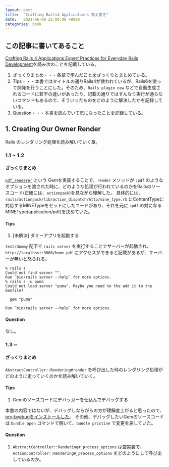 ```yaml
---
layout: post
title:  "Crafting Rails4 Applications 覚え書き"
date:   2021-06-09 22:00:00 +0900
categories: book
---
```


## この記事に書いてあること

[Crafting Rails 4 Applications Expert Practices for Everyday Rails Development](https://pragprog.com/titles/jvrails2/crafting-rails-4-applications/)を読み次のことを記載している。

1. ざっくりまとめ・・・各章で学んだことをざっくりとまとめている。
2. Tips・・・本書ではタイトルの通りRails4が使われているが、Rails6を使って開発を行うことにした。そのため、`Rails plugin new` などで自動生成されるコードに若干の違いがあったり、記載の通りではすんなり実行が通らないコマンドもあるので、そういったものをどのように解決したかを記録している。
3. Question・・・本書を読んでいて気になったことを記録している。

## 1. Creating Our Owner Render

Rails のレンダリング処理を読み解いていく章。

### 1.1 ~ 1.2

#### ざっくりまとめ


[`pdf_renderer`](https://github.com/residenti/pdf_renderer) という Gemを実装することで、`render` メソッドが `:pdf` のようなオプションを渡された時に、どのような処理が行われているのかをRailsのソースコード(正確には、`actionpack`)を見ながら理解した。
具体的には、`rails/actionpack/lib/action_dispatch/http/mine_type.rb` にContentTypeに対応するMINETypeをセットにしたコードがあり、それを元に `:pdf` の対になるMINEType(application/pdf)を決めていた。

#### Tips

1. [未解決] ダミーアプリを起動する

`test/dummy` 配下で `rails server` を実行することでサーバーが起動され、`http://localhost:3000/home.pdf` にアクセスができると記載があるが、サーバーが無いと怒られる。

```
% rails s
Could not find server "".
Run `bin/rails server --help` for more options.
% rails s -u puma
Could not load server "puma". Maybe you need to the add it to the Gemfile?

  gem "puma"

Run `bin/rails server --help` for more options.
```

#### Question

なし。

### 1.3 ~

#### ざっくりまとめ

`AbstractController::Rendering#render` を呼び出した時のレンダリング処理がどのように走っていくのかを読み解いていく。

#### Tips

1. Gemのソースコードにデバッガーを仕込んでデバッグする

本書の内容ではないが、デバッグしならがらの方が理解度上がると思ったので、[pry-byebugをインストールした](https://github.com/residenti/pdf_renderer/commit/bd684f3f5e6fabcaba2781a6d270dd4799e11d98)。
その他、デバッグしたいGemのソースコードは `bundle open` コマンドで開いて、`bundle pristine` で変更を戻していた。

#### Question

1. `AbstractController::Rendering#_process_options` は空実装で、`ActionController::Rendering#_process_options` をどのようにして呼び出しているのか。
